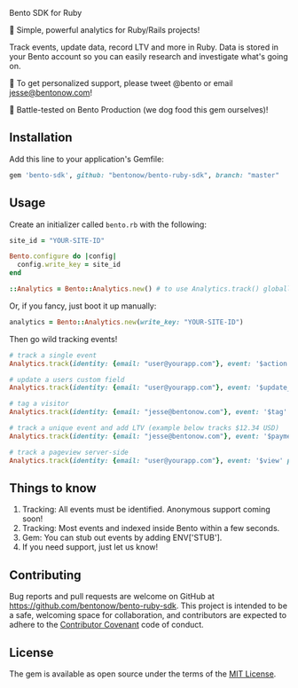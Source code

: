 Bento SDK for Ruby

🍱 Simple, powerful analytics for Ruby/Rails projects!

Track events, update data, record LTV and more in Ruby. Data is stored in your Bento account so you can easily research and investigate what's going on.

👋 To get personalized support, please tweet @bento or email jesse@bentonow.com!

🐶 Battle-tested on Bento Production (we dog food this gem ourselves)!

## Installation

Add this line to your application's Gemfile:

```ruby
gem 'bento-sdk', github: "bentonow/bento-ruby-sdk", branch: "master"
```


## Usage

Create an initializer called `bento.rb` with the following:
```ruby
site_id = "YOUR-SITE-ID"

Bento.configure do |config|
  config.write_key = site_id
end

::Analytics = Bento::Analytics.new() # to use Analytics.track() globally across your application!
```

Or, if you fancy, just boot it up manually:
```ruby
analytics = Bento::Analytics.new(write_key: "YOUR-SITE-ID")
```

Then go wild tracking events!
```ruby
# track a single event
Analytics.track(identity: {email: "user@yourapp.com"}, event: '$action' details: {tag: "api_test"})

# update a users custom field
Analytics.track(identity: {email: "user@yourapp.com"}, event: '$update_details', custom_fields: {favourite_meal: "bento box"})

# tag a visitor
Analytics.track(identity: {email: "jesse@bentonow.com"}, event: '$tag' details: {tag: "customer"})

# track a unique event and add LTV (example below tracks $12.34 USD)
Analytics.track(identity: {email: "jesse@bentonow.com"}, event: '$payment', details: {value: {amount: 1234, currency: "USD"}, unique: {key: "unique-identifier"}})

# track a pageview server-side
Analytics.track(identity: {email: "user@yourapp.com"}, event: '$view' page: {url: "api_test", title: ""})

```


## Things to know

1. Tracking: All events must be identified. Anonymous support coming soon!
2. Tracking: Most events and indexed inside Bento within a few seconds.
3. Gem: You can stub out events by adding ENV['STUB'].
4. If you need support, just let us know!

## Contributing

Bug reports and pull requests are welcome on GitHub at https://github.com/bentonow/bento-ruby-sdk. This project is intended to be a safe, welcoming space for collaboration, and contributors are expected to adhere to the [Contributor Covenant](http://contributor-covenant.org) code of conduct.


## License

The gem is available as open source under the terms of the [MIT License](http://opensource.org/licenses/MIT).

